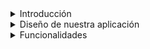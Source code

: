 <details>
  <summary>Introducción</summary>
  Ofrecemos un servicio de chat especializado en cybserguridad donde los usuarios que se loguean a la plataforma puedan consultar dudas a especialistas
  Proporcionar soluciones o una cierta inmediatez en las soluciones a problemas de ciberseguridad a usuarios y pequeñas empresas
</details>


<details>
<summary>Diseño de nuestra aplicación</summary>
Por hacer


## Mockup
Por hacer









## Gamma de colores + Logo
Por hacer
</details>


<details>
<summary>Funcionalidades</summary>
Funcionalidades que vamos a implementar:
* Funcionalidades de Registro e inicio de sesión.(Víctor)
* Que los usuarios puedan tener contactos o conversación con técnicos informáticos.(Hugo)
* Los usuarios pueden crear una tabla de técnicos informáticos. (Víctor)
* Docker
* FW
* Backups (script)


Seguridad (ne función de vuestro proyecto):
- MySQL (crear más de un usuario, securizar la DB, triggers)
- Protección de código fuente
- toda la parte de monitorización y seguridad que vais a implementar
</details>



